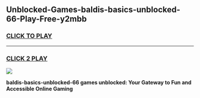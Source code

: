 
## Unblocked-Games-baldis-basics-unblocked-66-Play-Free-y2mbb
<h3>
<a href="https://premium76.site?title=baldis-basics-unblocked-66&ref=23A">CLICK TO PLAY</a></h3>
<hr>

<h3>
<a href="https://premium76.site?title=baldis-basics-unblocked-66&ref=23A">CLICK 2 PLAY</a>
  
</h3>

<a href="https://premium76.site?title=baldis-basics-unblocked-66&ref=23A"><img src="https://clearcache.store/games.png"></a>


**baldis-basics-unblocked-66 games unblocked: Your Gateway to Fun and Accessible Online Gaming**

